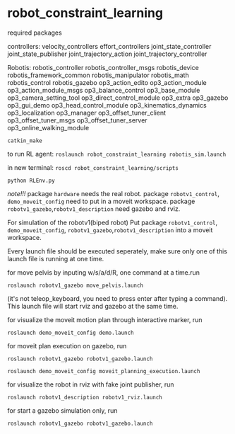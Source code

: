 # robot_constraint_learning

required packages

controllers:
velocity_controllers
effort_controllers
joint_state_controller
joint_state_publisher
joint_trajectory_action
joint_trajectory_controller

Robotis:
robotis_controller 
robotis_controller_msgs 
robotis_device 
robotis_framework_common 
robotis_manipulator 
robotis_math
robotis_control 
robotis_gazebo 
op3_action_edito
op3_action_module
op3_action_module_msgs
op3_balance_control
op3_base_module
op3_camera_setting_tool
op3_direct_control_module
op3_extra
op3_gazebo
op3_gui_demo
op3_head_control_module
op3_kinematics_dynamics
op3_localization
op3_manager
op3_offset_tuner_client
op3_offset_tuner_msgs
op3_offset_tuner_server
op3_online_walking_module

```catkin_make```

to run RL agent:
```roslaunch robot_constraint_learning robotis_sim.launch```

in new terminal:
```roscd robot_constraint_learning/scripts```

```python RLEnv.py```

*note!!!*
package `hardware` needs the real robot. 
package `robotv1_control`, `demo_moveit_config` need to put in a moveit workspace.
package `robotv1_gazebo`,`robotv1_description` need gazebo and rviz.

For simulation of the robotv1(biped robot)
Put package `robotv1_control`, `demo_moveit_config`, `robotv1_gazebo`,`robotv1_description` into a moveit workspace. 

Every launch file should be executed seperately, make sure only one of this launch file is running at one time.

for move pelvis by inputing w/s/a/d/R, one command at a time.run

```roslaunch robotv1_gazebo move_pelvis.launch```

(it's not teleop_keyboard, you need to press enter after typing a command). This launch file will start rviz and gazebo at the same time. 

for visualize the moveit motion plan through interactive marker, run

```roslaunch demo_moveit_config demo.launch```

for moveit plan execution on gazebo, run 

```roslaunch robotv1_gazebo robotv1_gazebo.launch```

```roslaunch demo_moveit_config moveit_planning_execution.launch ```

for visualize the robot in rviz with fake joint publisher, run 

```roslaunch robotv1_description robotv1_rviz.launch```

for start a gazebo simulation only, run 

```roslaunch robotv1_gazebo robotv1_gazebo.launch```


